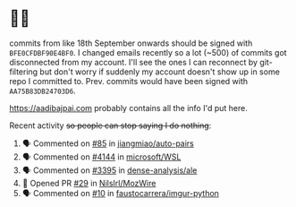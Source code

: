 # 👋🏻
<!--
**aadibajpai/aadibajpai** is a ✨ _special_ ✨ repository because its `README.md` (this file) appears on your GitHub profile.
-->
commits from like 18th September onwards should be signed with `BFE0CFDBF90E4BF0`. I changed emails recently so a lot (~500) of commits got disconnected from my account. I'll see the ones I can reconnect by git-filtering but don't worry if suddenly my account doesn't show up in some repo I committed to. Prev. commits would have been signed with `AA75B83DB24703D6`.

https://aadibajpai.com probably contains all the info I'd put here.

Recent activity ~~so people can stop saying I do nothing~~:
<!--START_SECTION:activity-->
1. 🗣 Commented on [#85](https://github.com/jiangmiao/auto-pairs/issues/85) in [jiangmiao/auto-pairs](https://github.com/jiangmiao/auto-pairs)
2. 🗣 Commented on [#4144](https://github.com/microsoft/WSL/issues/4144) in [microsoft/WSL](https://github.com/microsoft/WSL)
3. 🗣 Commented on [#3395](https://github.com/dense-analysis/ale/issues/3395) in [dense-analysis/ale](https://github.com/dense-analysis/ale)
4. 💪 Opened PR [#29](https://github.com/NilsIrl/MozWire/pull/29) in [NilsIrl/MozWire](https://github.com/NilsIrl/MozWire)
5. 🗣 Commented on [#10](https://github.com/faustocarrera/imgur-python/issues/10) in [faustocarrera/imgur-python](https://github.com/faustocarrera/imgur-python)
<!--END_SECTION:activity-->

